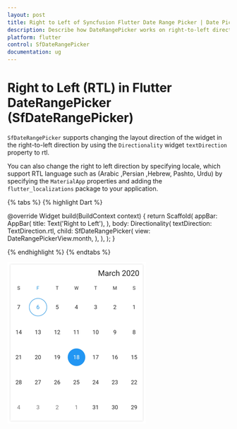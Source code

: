 ```yaml
---
layout: post
title: Right to Left of Syncfusion Flutter Date Range Picker | Date Picker
description: Describe how DateRangePicker works on right-to-left direction in Syncfusion SfDateRangePicker widget in Flutter
platform: flutter
control: SfDateRangePicker
documentation: ug
---
```


# Right to Left (RTL) in Flutter DateRangePicker (SfDateRangePicker)

`SfDateRangePicker` supports changing the layout direction of the widget in the right-to-left direction by using the `Directionality` widget `textDirection` property to rtl.

You can also change the right to left direction by specifying locale, which support RTL language such as (Arabic ,Persian ,Hebrew, Pashto, Urdu) by specifying the `MaterialApp` properties and adding the `flutter_localizations` package to your application.

{% tabs %}
{% highlight Dart %}

@override
Widget build(BuildContext context) {
       return Scaffold(
           appBar: AppBar(
           title: Text('Right to Left'),
          ),
       body: Directionality(
       textDirection: TextDirection.rtl,
       child: SfDateRangePicker(
       view: DateRangePickerView.month,
       ),
    ),
  );
}

{% endhighlight %}
{% endtabs %}

![RTL Date Range Picker](images/rtl/right_to_left.png)
